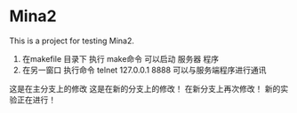 # Mina2
This is a project for testing Mina2.

1. 在makefile 目录下 执行  make命令 可以启动 服务器 程序
2. 在另一窗口  执行命令 telnet 127.0.0.1 8888 可以与服务端程序进行通讯

这是在主分支上的修改
这是在新的分支上的修改！
在新分支上再次修改！
新的实验正在进行！
